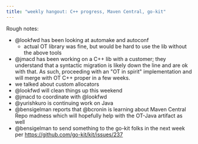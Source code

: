 ```yaml
---
title: "weekly hangout: C++ progress, Maven Central, go-kit"
---
```


Rough notes:

- @lookfwd has been looking at automake and autoconf
  - actual OT library was fine, but would be hard to use the lib without the above tools
- @jmacd has been working on a C++ lib with a customer; they understand that a syntactic migration is likely down the line and are ok with that. As such, proceeding with an "OT in spirit" implementation and will merge with OT C++ proper in a few weeks.
- we talked about custom allocators
- @lookfwd will clean things up this weekend
- @jmacd to coordinate with @lookfwd
- @yurishkuro is continuing work on Java
- @bensigelman reports that @bcronin is learning about Maven Central Repo madness which will hopefully help with the OT-Java artifact as well
- @bensigelman to send something to the go-kit folks in the next week per https://github.com/go-kit/kit/issues/237

